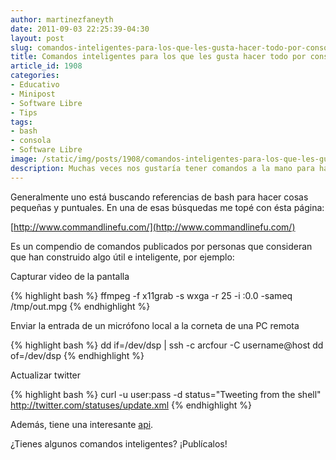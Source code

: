 ```yaml
---
author: martinezfaneyth
date: 2011-09-03 22:25:39-04:30
layout: post
slug: comandos-inteligentes-para-los-que-les-gusta-hacer-todo-por-consola
title: Comandos inteligentes para los que les gusta hacer todo por consola
article_id: 1908
categories:
- Educativo
- Minipost
- Software Libre
- Tips
tags:
- bash
- consola
- Software Libre
image: /static/img/posts/1908/comandos-inteligentes-para-los-que-les-gusta-hacer-todo-por-consola__1.jpg
description: Muchas veces nos gustaría tener comandos a la mano para hacer algún tipo de procesamiento de información.
---
```


Generalmente uno está buscando referencias de bash para hacer cosas pequeñas y puntuales. En una de esas búsquedas me topé con ésta página:

[http://www.commandlinefu.com/](http://www.commandlinefu.com/)

Es un compendio de comandos publicados por personas que consideran que han construido algo útil e inteligente, por ejemplo:

Capturar video de la pantalla

{% highlight bash %}
ffmpeg -f x11grab -s wxga -r 25 -i :0.0 -sameq /tmp/out.mpg
{% endhighlight %}

Enviar la entrada de un micrófono local a la corneta de una PC remota

{% highlight bash %}
dd if=/dev/dsp | ssh -c arcfour -C username@host dd of=/dev/dsp
{% endhighlight %}

Actualizar twitter

{% highlight bash %}
curl -u user:pass -d status="Tweeting from the shell" http://twitter.com/statuses/update.xml
{% endhighlight %}

Además, tiene una interesante [api](http://www.commandlinefu.com/site/api).

¿Tienes algunos comandos inteligentes? ¡Publícalos!
